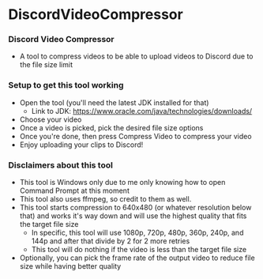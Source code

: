 # DiscordVideoCompressor

### Discord Video Compressor
* A tool to compress videos to be able to upload videos to Discord due to the file size limit

### Setup to get this tool working
* Open the tool (you'll need the latest JDK installed for that)
    * Link to JDK: https://www.oracle.com/java/technologies/downloads/
* Choose your video
* Once a video is picked, pick the desired file size options
* Once you're done, then press Compress Video to compress your video
* Enjoy uploading your clips to Discord!

### Disclaimers about this tool
* This tool is Windows only due to me only knowing how to open Command Prompt at this moment
* This tool also uses ffmpeg, so credit to them as well.
* This tool starts compression to 640x480 (or whatever resolution below that) and works it's way down and will use the highest quality that fits the target file size
  * In specific, this tool will use 1080p, 720p, 480p, 360p, 240p, and 144p and after that divide by 2 for 2 more retries
  * This tool will do nothing if the video is less than the target file size
* Optionally, you can pick the frame rate of the output video to reduce file size while having better quality